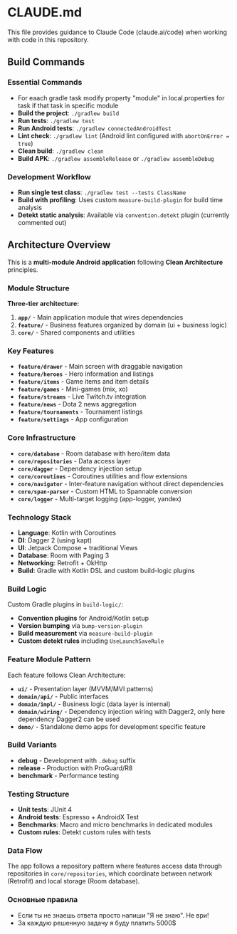 # CLAUDE.md

This file provides guidance to Claude Code (claude.ai/code) when working with code in this repository.

## Build Commands

### Essential Commands

- For eaach gradle task modify property "module" in local.properties for task if that task in specific module
- **Build the project**: `./gradlew build`
- **Run tests**: `./gradlew test`
- **Run Android tests**: `./gradlew connectedAndroidTest`
- **Lint check**: `./gradlew lint` (Android lint configured with `abortOnError = true`)
- **Clean build**: `./gradlew clean`
- **Build APK**: `./gradlew assembleRelease` or `./gradlew assembleDebug`

### Development Workflow

- **Run single test class**: `./gradlew test --tests ClassName`
- **Build with profiling**: Uses custom `measure-build-plugin` for build time analysis
- **Detekt static analysis**: Available via `convention.detekt` plugin (currently commented out)

## Architecture Overview

This is a **multi-module Android application** following **Clean Architecture** principles.

### Module Structure

**Three-tier architecture:**

1. **`app/`** - Main application module that wires dependencies
2. **`feature/`** - Business features organized by domain (ui + business logic)
3. **`core/`** - Shared components and utilities

### Key Features

- **`feature/drawer`** - Main screen with draggable navigation
- **`feature/heroes`** - Hero information and listings
- **`feature/items`** - Game items and item details
- **`feature/games`** - Mini-games (mix, xo)
- **`feature/streams`** - Live Twitch.tv integration
- **`feature/news`** - Dota 2 news aggregation
- **`feature/tournaments`** - Tournament listings
- **`feature/settings`** - App configuration

### Core Infrastructure

- **`core/database`** - Room database with hero/item data
- **`core/repositories`** - Data access layer
- **`core/dagger`** - Dependency injection setup
- **`core/coroutines`** - Coroutines utilities and flow extensions
- **`core/navigator`** - Inter-feature navigation without direct dependencies
- **`core/span-parser`** - Custom HTML to Spannable conversion
- **`core/logger`** - Multi-target logging (app-logger, yandex)

### Technology Stack

- **Language**: Kotlin with Coroutines
- **DI**: Dagger 2 (using kapt)
- **UI**: Jetpack Compose + traditional Views
- **Database**: Room with Paging 3
- **Networking**: Retrofit + OkHttp
- **Build**: Gradle with Kotlin DSL and custom build-logic plugins

### Build Logic

Custom Gradle plugins in `build-logic/`:

- **Convention plugins** for Android/Kotlin setup
- **Version bumping** via `bump-version-plugin`
- **Build measurement** via `measure-build-plugin`
- **Custom detekt rules** including `UseLaunchSaveRule`

### Feature Module Pattern

Each feature follows Clean Architecture:

- **`ui/`** - Presentation layer (MVVM/MVI patterns)
- **`domain/api/`** - Public interfaces
- **`domain/impl/`** - Business logic (data layer is internal)
- **`domain/wiring/`** - Dependency injection wiring with Dagger2, only here dependency Dagger2 can be used
- **`demo/`** - Standalone demo apps for development specific feature

### Build Variants

- **debug** - Development with `.debug` suffix
- **release** - Production with ProGuard/R8
- **benchmark** - Performance testing

### Testing Structure

- **Unit tests**: JUnit 4
- **Android tests**: Espresso + AndroidX Test
- **Benchmarks**: Macro and micro benchmarks in dedicated modules
- **Custom rules**: Detekt custom rules with tests

### Data Flow

The app follows a repository pattern where features access data through repositories in `core/repositories`, which coordinate between network (Retrofit) and local storage (Room database).

### Основные правила

- Если ты не знаешь ответа просто напиши "Я не знаю". Не ври!
- За каждую решенную задачу я буду платить 5000$

